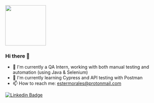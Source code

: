 <img src="https://i.imgur.com/u8bNY6o.gif" width="128px">

### Hi there 👋

- 🔭 I'm currently a QA Intern, working with both manual testing and automation (using Java & Selenium)
- 🌱 I'm currently learning Cypress and API testing with Postman
- 📫 How to reach me: [estermorales@protonmail.com](mailto:estermorales@protonmail.com)

 [![Linkedin Badge](https://img.shields.io/badge/-LinkedIn-blue?style=flat-square&logo=Linkedin&logoColor=white&link=https://www.linkedin.com/in/estermmorales)](https://www.linkedin.com/in/estermmorales)
 
<!--
**estermmorales/estermmorales** is a ✨ _special_ ✨ repository because its `README.md` (this file) appears on your GitHub profile.

Here are some ideas to get you started:

- 🔭 I’m currently working on ...
- 🌱 I’m currently learning ...
- 👯 I’m looking to collaborate on ...
- 🤔 I’m looking for help with ...
- 💬 Ask me about ...
- 📫 How to reach me: ...
- 😄 Pronouns: ...
- ⚡ Fun fact: ...
-->
